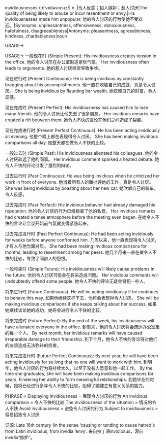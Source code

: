 invidiousnesses:/ɪnˈvɪdiəsnɪsɪz/| n. |令人反感；招人嫉妒；惹人讨厌|The quality of being likely to arouse or incur resentment or envy.|His invidiousnesses made him unpopular. 他的令人讨厌的行为使他不受欢迎。|Synonyms: unpleasantness, offensiveness, obnoxiousness, hatefulness, disagreeableness|Antonyms: pleasantness, agreeableness, kindness, charitableness|noun

USAGE->

USAGE->
一般现在时 (Simple Present):
His invidiousness creates tension in the office. 他的令人讨厌在办公室制造紧张气氛。
Her invidiousness often leads to arguments. 她的惹人讨厌经常导致争吵。

现在进行时 (Present Continuous):
He is being invidious by constantly bragging about his accomplishments.  他一直在吹嘘自己的成就，真是令人讨厌。
She is being invidious by flaunting her wealth. 她炫耀自己的财富，令人反感。

现在完成时 (Present Perfect):
His invidiousness has caused him to lose many friends. 他的令人讨厌让他失去了很多朋友。
Her invidious remarks have created a rift between them. 她令人不快的言论在他们之间造成了裂痕。

现在完成进行时 (Present Perfect Continuous):
He has been acting invidiously all evening. 他整个晚上都在表现得令人讨厌。
She has been making invidious comparisons all day. 她整天都在做令人不快的比较。


一般过去时 (Simple Past):
His invidiousness alienated his colleagues. 他的令人讨厌疏远了他的同事。
Her invidious comment sparked a heated debate. 她令人不快的评论引发了激烈的辩论。

过去进行时 (Past Continuous):
He was being invidious when he criticized her work in front of everyone. 他当着所有人的面批评她的工作，真是令人讨厌。
She was being invidious by boasting about her new car. 她吹嘘自己的新车，令人反感。

过去完成时 (Past Perfect):
His invidious behavior had already damaged his reputation.  他的令人讨厌的行为已经损害了他的名誉。
Her invidious remarks had created a tense atmosphere before the meeting even began.  在她令人不快的言论让会议开始前气氛就变得紧张起来。

过去完成进行时 (Past Perfect Continuous):
He had been acting invidiously for weeks before anyone confronted him.  几周以来，他一直表现得令人讨厌，才有人与他当面对质。
She had been making invidious comparisons for months, leading to resentment among her peers. 她几个月来一直在做令人不快的比较，导致了同龄人的怨恨。

一般将来时 (Simple Future):
His invidiousness will likely cause problems in the future. 他的令人讨厌可能会在将来造成问题。
Her invidious comments will undoubtedly offend some people. 她令人不快的评论无疑会冒犯一些人。

将来进行时 (Future Continuous):
He will be acting invidiously if he continues to behave this way. 如果他继续这样下去，他将会表现得令人讨厌。
She will be making invidious comparisons if she keeps talking about her success. 如果她继续谈论她的成功，她将会进行令人不快的比较。


将来完成时 (Future Perfect):
By the end of the week, his invidiousness will have alienated everyone in the office. 到周末，他的令人讨厌将会疏远办公室里的每一个人。
By next month, her invidious remarks will have caused irreparable damage to their friendship.  到下个月，她令人不快的言论将对他们的友谊造成无法弥补的损害。

将来完成进行时 (Future Perfect Continuous):
By next year, he will have been acting invidiously for so long that no one will want to work with him.  到明年，他令人讨厌的行为将持续太久，以至于没有人愿意和他一起工作。
By the time she graduates, she will have been making invidious comparisons for years, hindering her ability to form meaningful relationships. 到她毕业的时候，她将已经进行多年令人不快的比较，阻碍了她建立有意义关系的能力。



PHRASE->
Displaying invidiousness =  展现令人讨厌的行为
An invidious comparison =  令人不快的比较
The invidiousness of the situation =  情况的令人不快
Avoid invidiousness = 避免令人讨厌的行为
Subject to invidiousness =  容易招致令人讨厌


词源: Late 16th century (in the sense ‘causing or tending to cause hatred’): from Latin invidiosus, from invidia ‘envy’.  来自拉丁语invidiosus，源自invidia“嫉妒”。
